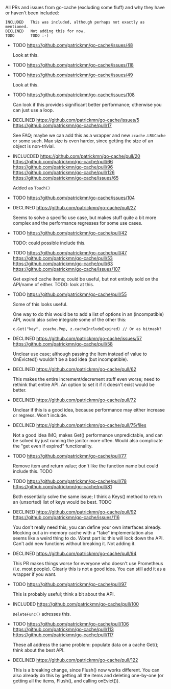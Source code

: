 All PRs and issues from go-cache (excluding some fluff) and why they have or
haven't been included:

    INCLUDED   This was included, although perhaps not exactly as mentioned.
    DECLINED   Not adding this for now.
    TODO       TODO :-)


- TODO
  https://github.com/patrickmn/go-cache/issues/48

  Look at this.

- TODO
  https://github.com/patrickmn/go-cache/issues/118

- TODO
  https://github.com/patrickmn/go-cache/issues/49

  Look at this.

- TODO
  https://github.com/patrickmn/go-cache/issues/108

  Can look if this provides significant better performance; otherwise you can
  just use a loop.

- DECLINED
  https://github.com/patrickmn/go-cache/issues/5
  https://github.com/patrickmn/go-cache/pull/17

  See FAQ; maybe we can add this as a wrapper and new `zcache.LRUCache` or some
  such. Max size is even harder, since getting the size of an object is
  non-trivial.

- INCLUCDED
  https://github.com/patrickmn/go-cache/pull/20
  https://github.com/patrickmn/go-cache/pull/66
  https://github.com/patrickmn/go-cache/pull/96
  https://github.com/patrickmn/go-cache/pull/126
  https://github.com/patrickmn/go-cache/issues/65

  Added as `Touch()`

- TODO
  https://github.com/patrickmn/go-cache/issues/104

- DECLINED
  https://github.com/patrickmn/go-cache/pull/27

  Seems to solve a specific use case, but makes stuff quite a bit more complex
  and the performance regresses for some use cases.

- TODO
  https://github.com/patrickmn/go-cache/pull/42

  TODO: could possible include this.

- TODO
  https://github.com/patrickmn/go-cache/pull/47
  https://github.com/patrickmn/go-cache/pull/53
  https://github.com/patrickmn/go-cache/pull/63
  https://github.com/patrickmn/go-cache/issues/107

  Get expired cache items; could be useful, but not entirely sold on the
  API/name of either.
  TODO: look at this.

- TODO
  https://github.com/patrickmn/go-cache/pull/55

  Some of this looks useful.

  One way to do this would be to add a list of options in an (incompatible) API,
  would also solve integrate some of the other this:

      c.Get("key", zcache.Pop, z.cacheIncludeExpired) // Or as bitmask?

- DECLINED
  https://github.com/patrickmn/go-cache/issues/57
  https://github.com/patrickmn/go-cache/pull/58

  Unclear use case; although passing the Item instead of value to OnEvicted()
  wouldn't be a bad idea (but incompatible).

- DECLINED
  https://github.com/patrickmn/go-cache/pull/62

  This makes the entire increment/decrement stuff even worse; need to rethink
  that entire API. An option to set it if it doesn't exist would be better.

- DECLINED
  https://github.com/patrickmn/go-cache/pull/72

  Unclear if this is a good idea, because performance may either increase or
  regress. Won't include.

- DECLINED
  https://github.com/patrickmn/go-cache/pull/75/files

  Not a good idea IMO, makes Get() performance unpredictable, and can be solved
  by just running the janitor more often. Would also complicate the "get even if
  expired" functionality.

- TODO
  https://github.com/patrickmn/go-cache/pull/77

  Remove item and return value; don't like the function name but could include
  this. TODO

- TODO
  https://github.com/patrickmn/go-cache/pull/78
  https://github.com/patrickmn/go-cache/pull/81

  Both essentially solve the same issue; I think a Keys() method to return an
  (unsorted) list of keys would be best.
  TODO

- DECLINED
  https://github.com/patrickmn/go-cache/pull/92
  https://github.com/patrickmn/go-cache/issues/116

  You don't really need this; you can define your own interfaces already.
  Mocking out a in-memory cache with a "fake" implementation also seems like a
  weird thing to do. Worst part is: this will lock down the API. Can't add new
  functions without breaking it.
  Not adding it.

- DECLINED
  https://github.com/patrickmn/go-cache/pull/94

  This PR makes things worse for everyone who doesn't use Prometheus (i.e. most
  people). Clearly this is not a good idea. You can still add it as a wrapper if
  you want.

- TODO
  https://github.com/patrickmn/go-cache/pull/97

  This is probably useful; think a bit about the API.

- INCLUDED
  https://github.com/patrickmn/go-cache/pull/100

  `DeleteFunc()` adresses this.

- TODO
  https://github.com/patrickmn/go-cache/pull/106
  https://github.com/patrickmn/go-cache/pull/113
  https://github.com/patrickmn/go-cache/pull/117

  These all address the same problem: populate data on a cache Get(); think
  about the best API.

- DECLINED https://github.com/patrickmn/go-cache/pull/122

  This is a breaking change, since Flush() now works different. You can also
  already do this by getting all the items and deleting one-by-one (or getting
  all the items, Flush(), and calling onEvict()).
